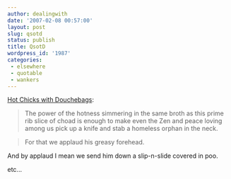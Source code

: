 ```yaml
---
author: dealingwith
date: '2007-02-08 00:57:00'
layout: post
slug: qsotd
status: publish
title: QsotD
wordpress_id: '1987'
categories:
 - elsewhere
 - quotable
 - wankers
---
```


[Hot Chicks with Douchebags][1]:

> The power of the hotness simmering in the same broth as this prime rib slice
of choad is enough to make even the Zen and peace loving among us pick up a
knife and stab a homeless orphan in the neck.

> For that we applaud his greasy forehead.

And by applaud I mean we send him down a slip-n-slide covered in poo.

etc...

   [1]: http://www.hotchickswithdouchebags.com/index.html

